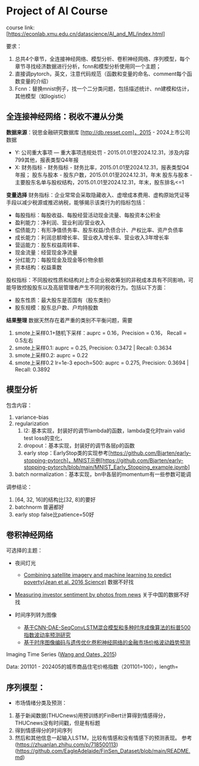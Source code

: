 # Project of AI Course

course link: [https://econlab.xmu.edu.cn/datascience/AI_and_ML/index.html]

要求：

1. 总共4个章节，全连接神经网络、模型分析、卷积神经网络、序列模型，每个章节寻找经济数据进行分析，fcnn和模型分析使用同一个主题；
2. 直接调pytorch，英文，注意代码规范（函数和变量的命名、comment每个函数变量的介绍）
3. Fcnn：替换mnist例子，找一个二分类问题，包括描述统计、nn建模和估计，其他模型（如logistic）

## 全连接神经网络：税收不遵从分类
<!-- 可以参考的主题：税收行为识别，信用评估 -->

**数据来源**：锐思金融研究数据库 [http://db.resset.com]，2015 - 2024上市公司数据

- Y: 公司重大事项 — 重大事项违规处罚 - 2015.01.01至2024.12.31，涉及内容799其他，报表类型Q4年报
- X: 财务指标 - 财务指标 - 财务比率，2015.01.01至2024.12.31，报表类型Q4年报；
  股东与股本 - 股东户数，2015.01.01至2024.12.31，年末
  股东与股本 - 主要股东名单与股权结构，2015.01.01至2024.12.31，年末，股东排名<=1

**变量选择**
财务指标：企业常常会采取隐藏收入、虚增成本费用、虚构原始凭证等手段以减少税源或推迟纳税，能够揭示该类行为的指标包括：

- 每股指标：每股收益、每股经营活动现金流量、每股资本公积金
- 盈利能力：净利润、营业利润/营业收入
- 偿债能力：有形净值债务率、股东权益/负债合计、产权比率、资产负债率
- 成长能力：利润总额增长率、营业收入增长率、营业收入3年增长率
- 营运能力：股东权益周转率、
- 现金流量：经营现金净流量
- 分红能力：每股现金及现金等价物余额
- 资本结构：权益乘数
  
股权指标：不同股权性质和结构对上市企业税收筹划的非税成本具有不同影响，可能导致控股股东以及高层管理者产生不同的税收行为。包括以下方面：

- 股东性质：最大股东是否国有（股东类别）
- 股东规模：股东总户数、户均持股数

**结果整理**
数据天然存在着严重的类别不平衡问题，需要

1. smote上采样0.1+随机下采样：auprc = 0.16，Precision = 0.16， Recall = 0.5左右
2. smote上采样0.1: auprc = 0.25, Precision: 0.3472 | Recall: 0.3634
3. smote上采样0.2: auprc = 0.22
4. smote上采样0.2 lr=1e-3 epoch=500: auprc = 0.275, Precision: 0.3694 | Recall: 0.3892

## 模型分析

包含内容：

1. variance-bias
2. regularization
   1. l2: 基本实现，封装好的调节lambda的函数，lambda变化时train valid test loss的变化，
   2. dropout：基本实现，封装好的调节各层p的函数
   3. early stop：EarlyStop类的实现参考[https://github.com/Bjarten/early-stopping-pytorch]，MNIST示例[https://github.com/Bjarten/early-stopping-pytorch/blob/main/MNIST_Early_Stopping_example.ipynb]
3. batch normalization：基本实现，bn中各层的momentum有一些参数可能调

调参结论：
1. [64, 32, 16]的结构比[32, 8]的要好
2. batchnorm 普遍都好
3. early stop false比patience=50好


## 卷积神经网络

可选择的主题：

- 夜间灯光
  - [Combining satellite imagery and machine learning to predict poverty(Jean et al. 2016 Science)](https://www.science.org/doi/10.1126/science.aaf7894) 数据不好找

- [Measuring investor sentiment by photos from news](https://www.kuntara.net/uploads/1/1/4/9/114945401/1-s2.0-s0304405x21002683-main-3.pdf) 关于中国的数据不好找

- 时间序列转为图像
  - [基于CNN-DAE-SeqConvLSTM混合模型和多种时序成像算法的标普500指数波动率预测研究](https://kns.cnki.net/kcms2/article/abstract?v=N2LrlypoGYVdV8yHa2x7fL-mShOO2shXiF-MNSUemyzp6-B-0AmOAu31yhgVWnZom5gMg2lEHrULcDAl8CoskNsYy60iVotU_QLlRGe0ddfxKgttg0iauSv2Ok0uZcNO7usppg1aUFMsZPeZd39tgWtlfh6BgmCRLjo4fWbSf1g9A90n3u519w==&uniplatform=NZKPT&language=CHS)
  - [基于时序图像编码与遗传优化卷积神经网络的金融市场价格波动趋势预测](https://kns.cnki.net/kcms2/article/abstract?v=N2LrlypoGYX4jo1iHbFGa8E1cAc_FMLXBGud4gyszzHKLQlKsiLCIUOA81ELWPVUu2dhXBn4l90P5SPt3mid40_rg6vBneksIDTY11_BBAafDGXgBHCZGEW7sjUGBHJ0oc-4tzi30lLbXTLrx2aiJjOR5ViEN7yu27CHz5weZ8QKhnGv4Nx0HQ==&uniplatform=NZKPT&language=CHS)

Imaging Time Series ([Wang and Oates, 2015](https://www.ijcai.org/Proceedings/15/Papers/553.pdf))

Data: 201101 - 202405的城市商品住宅价格指数（201101=100），length=

## 序列模型：

- 市场情绪分类及预测：

1. 基于新闻数据(THUCnews)用预训练的FinBert计算得到情感得分，
 THUCnews没有时间戳，但是有标题
2. 得到情感得分的时间序列
3. 然后和其他信息一起输入LSTM，比较有情感和没有情感下的预测表现。
参考
(https://zhuanlan.zhihu.com/p/718500113)
(https://github.com/EagleAdelaide/FinSen_Dataset/blob/main/README.md)






